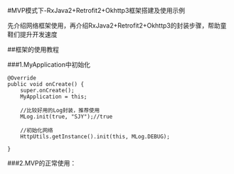 #MVP模式下-RxJava2+Retrofit2+Okhttp3框架搭建及使用示例

先介绍网络框架使用，再介绍RxJava2+Retrofit2+Okhttp3的封装步骤，帮助童鞋们提升开发速度

##框架的使用教程

###1.MyApplication中初始化


    @Override
    public void onCreate() {
        super.onCreate();
        MyApplication = this;

        //比较好用的Log封装，推荐使用
        MLog.init(true, "SJY");//true

        //初始化网络
        HttpUtils.getInstance().init(this, MLog.DEBUG);

    }
    
###2.MVP的正常使用：

